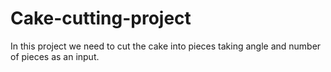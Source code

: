 # Cake-cutting-project
In this project we need to cut the cake into pieces taking angle and number of pieces as an input.
